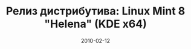 ---
layout: post
title: "Релиз дистрибутива: Linux Mint 8 \"Helena\" (KDE x64)"
date: 2010-02-12   
---
